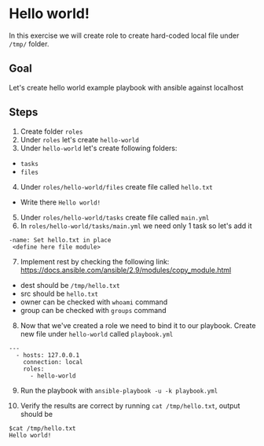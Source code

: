# Hello world!

In this exercise we will create role to create hard-coded local file under `/tmp/` folder.

## Goal
Let's create hello world example playbook with ansible against localhost

## Steps

1. Create folder `roles`
2. Under `roles` let's create `hello-world`
3. Under `hello-world` let's create following folders:
  * `tasks`
  * `files`
4. Under `roles/hello-world/files` create file called `hello.txt`
  * Write there `Hello world!`
5. Under `roles/hello-world/tasks` create file called `main.yml`
6. In `roles/hello-world/tasks/main.yml` we need only 1 task so let's add it
 ```
 -name: Set hello.txt in place
  <define here file module>
```` 
7. Implement rest by checking the following link: https://docs.ansible.com/ansible/2.9/modules/copy_module.html
  * dest should be `/tmp/hello.txt`
  * src should be `hello.txt`
  * owner can be checked with `whoami` command
  * group can be checked with `groups` command

8. Now that we've created a role we need to bind it to our playbook. Create new file under `hello-world` called `playbook.yml`
```
---
  - hosts: 127.0.0.1
    connection: local
    roles:
      - hello-world
```

9. Run the playbook with `ansible-playbook -u -k playbook.yml`

10. Verify the results are correct by running `cat /tmp/hello.txt`, output should be
```
$cat /tmp/hello.txt
Hello world!
```

